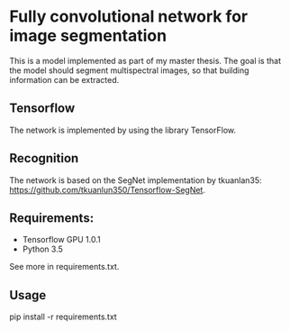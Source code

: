 
# Fully convolutional network for image segmentation

This is a model implemented as part of my master thesis. The goal is that the model should segment multispectral images, so that building information can be extracted.

## Tensorflow
The network is implemented by using the library TensorFlow.

## Recognition
The network is based on the SegNet implementation by tkuanlan35: https://github.com/tkuanlun350/Tensorflow-SegNet.

## Requirements:
- Tensorflow GPU 1.0.1
- Python 3.5

See more in requirements.txt.

## Usage
pip install -r requirements.txt
